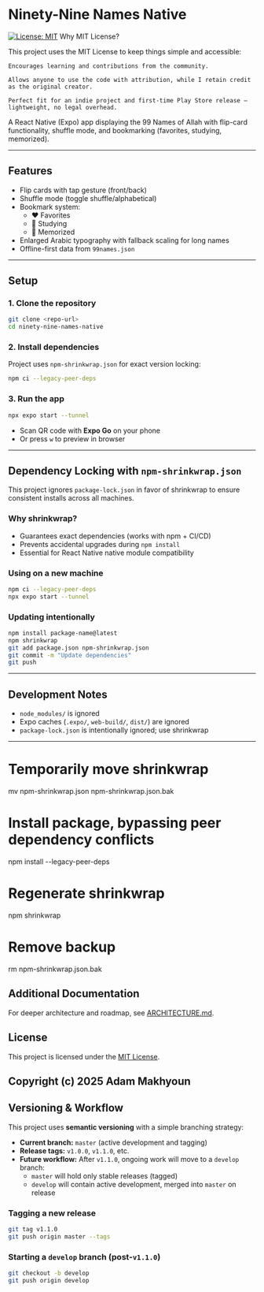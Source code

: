 # Ninety-Nine Names Native
[![License: MIT](https://img.shields.io/badge/License-MIT-yellow.svg)](LICENSE)
Why MIT License?

This project uses the MIT License to keep things simple and accessible:

    Encourages learning and contributions from the community.

    Allows anyone to use the code with attribution, while I retain credit as the original creator.

    Perfect fit for an indie project and first-time Play Store release — lightweight, no legal overhead.



A React Native (Expo) app displaying the 99 Names of Allah with flip-card functionality, shuffle mode, and bookmarking (favorites, studying, memorized).

---

## Features

- Flip cards with tap gesture (front/back)
- Shuffle mode (toggle shuffle/alphabetical)
- Bookmark system:
  - ❤️ Favorites
  - 📖 Studying
  - 🧠 Memorized
- Enlarged Arabic typography with fallback scaling for long names
- Offline-first data from `99names.json`

---

## Setup

### 1. Clone the repository
```bash
git clone <repo-url>
cd ninety-nine-names-native
```

### 2. Install dependencies
Project uses `npm-shrinkwrap.json` for exact version locking:
```bash
npm ci --legacy-peer-deps
```

### 3. Run the app
```bash
npx expo start --tunnel
```
- Scan QR code with **Expo Go** on your phone
- Or press `w` to preview in browser

---

## Dependency Locking with `npm-shrinkwrap.json`

This project ignores `package-lock.json` in favor of shrinkwrap to ensure consistent installs across all machines.

### Why shrinkwrap?
- Guarantees exact dependencies (works with npm + CI/CD)
- Prevents accidental upgrades during `npm install`
- Essential for React Native native module compatibility

### Using on a new machine
```bash
npm ci --legacy-peer-deps
npx expo start --tunnel
```

### Updating intentionally
```bash
npm install package-name@latest
npm shrinkwrap
git add package.json npm-shrinkwrap.json
git commit -m "Update dependencies"
git push
```

---

## Development Notes

- `node_modules/` is ignored
- Expo caches (`.expo/`, `web-build/`, `dist/`) are ignored
- `package-lock.json` is intentionally ignored; use shrinkwrap

---

# Temporarily move shrinkwrap
mv npm-shrinkwrap.json npm-shrinkwrap.json.bak

# Install package, bypassing peer dependency conflicts
npm install <package-name> --legacy-peer-deps

# Regenerate shrinkwrap
npm shrinkwrap

# Remove backup
rm npm-shrinkwrap.json.bak

## Additional Documentation

For deeper architecture and roadmap, see [ARCHITECTURE.md](ARCHITECTURE.md).

## License

This project is licensed under the [MIT License](LICENSE).

Copyright (c) 2025 Adam Makhyoun
---

## Versioning & Workflow

This project uses **semantic versioning** with a simple branching strategy:

- **Current branch:** `master` (active development and tagging)
- **Release tags:** `v1.0.0`, `v1.1.0`, etc.
- **Future workflow:** After `v1.1.0`, ongoing work will move to a `develop` branch:
  - `master` will hold only stable releases (tagged)
  - `develop` will contain active development, merged into `master` on release

### Tagging a new release
```bash
git tag v1.1.0
git push origin master --tags
```

### Starting a `develop` branch (post-`v1.1.0`)
```bash
git checkout -b develop
git push origin develop
```
